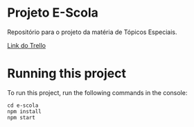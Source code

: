 # Projeto E-Scola
Repositório para o projeto da matéria de Tópicos Especiais.

[Link do Trello](https://trello.com/b/Qr7bILuq/projeto-e-scola)

# Running this project
To run this project, run the following commands in the console:
```
cd e-scola
npm install
npm start
```

